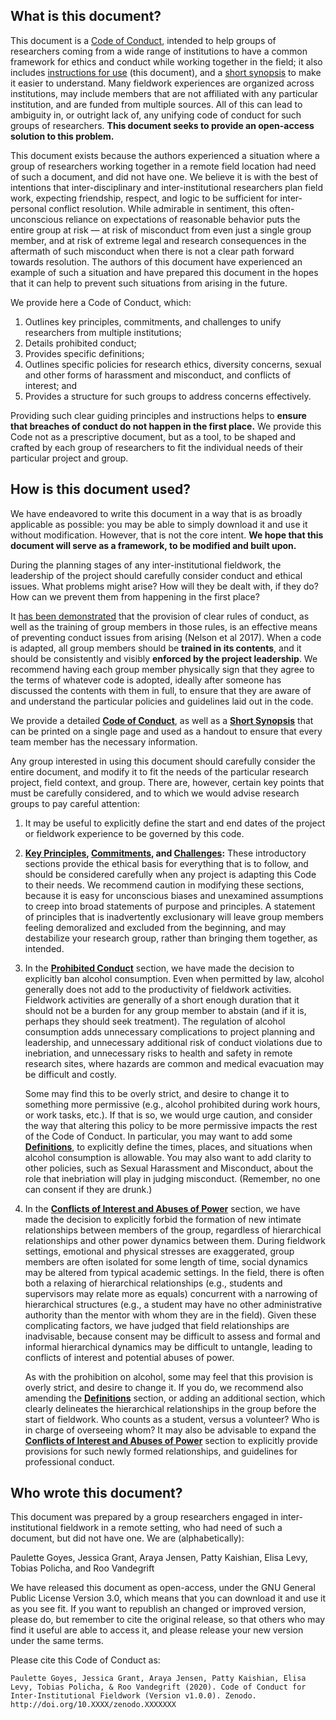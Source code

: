 ## What is this document? 
This document is a [Code of Conduct](Code-of-Conduct.md), intended to help groups of researchers coming from a wide range of institutions to have a common framework for ethics and conduct while working together in the field; it also includes [instructions for use](README.md) (this document), and a [short synopsis](Short-Synopsis.md) to make it easier to understand. Many fieldwork experiences are organized across institutions, may include members that are not affiliated with any particular institution, and are funded from multiple sources. All of this can lead to ambiguity in, or outright lack of, any unifying code of conduct for such groups of researchers. **This document seeks to provide an open-access solution to this problem.** 

This document exists because the authors experienced a situation where a group of researchers working together in a remote field location had need of such a document, and did not have one. We believe it is with the best of intentions that inter-disciplinary and inter-institutional researchers plan field work, expecting friendship, respect, and logic to be sufficient for inter-personal conflict resolution. While admirable in sentiment, this often-unconscious reliance on expectations of reasonable behavior puts the entire group at risk — at risk of misconduct from even just a single group member, and at risk of extreme legal and research consequences in the aftermath of such misconduct when there is not a clear path forward towards resolution. The authors of this document have experienced an example of such a situation and have prepared this document in the hopes that it can help to prevent such situations from arising in the future. 

We provide here a Code of Conduct, which: 
1. Outlines key principles, commitments, and challenges to unify researchers from multiple institutions; 
2. Details prohibited conduct; 
3. Provides specific definitions; 
4. Outlines specific policies for research ethics, diversity concerns, sexual and other forms of harassment and misconduct, and conflicts of interest; and
5. Provides a structure for such groups to address concerns effectively. 

Providing such clear guiding principles and instructions helps to **ensure that breaches of conduct do not happen in the first place.** We provide this Code not as a prescriptive document, but as a tool, to be shaped and crafted by each group of researchers to fit the individual needs of their particular project and group. 

## How is this document used?
We have endeavored to write this document in a way that is as broadly applicable as possible: you may be able to simply download it and use it without modification. However, that is not the core intent. **We hope that this document will serve as a framework, to be modified and built upon.**

During the planning stages of any inter-institutional fieldwork, the leadership of the project should carefully consider conduct and ethical issues. What problems might arise? How will they be dealt with, if they do? How can we prevent them from happening in the first place? 

It [has been demonstrated](https://anthrosource.onlinelibrary.wiley.com/doi/10.1111/aman.12929) that the provision of clear rules of conduct, as well as the training of group members in those rules, is an effective means of preventing conduct issues from arising (Nelson et al 2017). When a code is adapted, all group members should be **trained in its contents**, and it should be consistently and visibly **enforced by the project leadership**. We recommend having each group member physically sign that they agree to the terms of whatever code is adopted, ideally after someone has discussed the contents with them in full, to ensure that they are aware of and understand the particular policies and guidelines laid out in the code. 

We provide a detailed [**Code of Conduct**](Code-of-Conduct.md), as well as a [**Short Synopsis**](Short-Synopsis.md) that can be printed on a single page and used as a handout to ensure that every team member has the necessary information. 

Any group interested in using this document should carefully consider the entire document, and modify it to fit the needs of the particular research project, field context, and group. There are, however, certain key points that must be carefully considered, and to which we would advise research groups to pay careful attention: 

1. It may be useful to explicitly define the start and end dates of the project or fieldwork experience to be governed by this code.
2. **[Key Principles](Code-of-Conduct.md#key-principles), [Commitments](Code-of-Conduct.md#commitments), and [Challenges](Code-of-Conduct.md#challenges):** These introductory sections provide the ethical basis for everything that is to follow, and should be considered carefully when any project is adapting this Code to their needs. We recommend caution in modifying these sections, because it is easy for unconscious biases and unexamined assumptions to creep into broad statements of purpose and principles. A statement of principles that is inadvertently exclusionary will leave group members feeling demoralized and excluded from the beginning, and may destabilize your research group, rather than bringing them together, as intended. 
3. In the **[Prohibited Conduct](Code-of-Conduct.md#prohibited-conduct)** section, we have made the decision to explicitly ban alcohol consumption. Even when permitted by law, alcohol generally does not add to the productivity of fieldwork activities. Fieldwork activities are generally of a short enough duration that it should not be a burden for any group member to abstain (and if it is, perhaps they should seek treatment). The regulation of alcohol consumption adds unnecessary complications to project planning and leadership, and unnecessary additional risk of conduct violations due to inebriation, and unnecessary risks to health and safety in remote research sites, where hazards are common and medical evacuation may be difficult and costly. 

   Some may find this to be overly strict, and desire to change it to something more permissive (e.g., alcohol prohibited during work hours, or work tasks, etc.). If that is so, we would urge caution, and consider the way that altering this policy to be more permissive impacts the rest of the Code of Conduct. In particular, you may want to add some **[Definitions](Code-of-Conduct.md#definitions)**, to explicitly define the times, places, and situations when alcohol consumption is allowable. You may also want to add clarity to other policies, such as Sexual Harassment and Misconduct, about the role that inebriation will play in judging misconduct. (Remember, no one can consent if they are drunk.) 
  
4. In the **[Conflicts of Interest and Abuses of Power](Code-of-Conduct.md#conflicts-of-interest-and-abuses-of-power)** section, we have made the decision to explicitly forbid the formation of new intimate relationships between members of the group, regardless of hierarchical relationships and other power dynamics between them. During fieldwork settings, emotional and physical stresses are exaggerated, group members are often isolated for some length of time, social dynamics may be altered from typical academic settings. In the field, there is often both a relaxing of hierarchical relationships (e.g., students and supervisors may relate more as equals) concurrent with a narrowing of hierarchical structures (e.g., a student may have no other administrative authority than the mentor with whom they are in the field). Given these complicating factors, we have judged that field relationships are inadvisable, because consent may be difficult to assess and formal and informal hierarchical dynamics may be difficult to untangle, leading to conflicts of interest and potential abuses of power. 

   As with the prohibition on alcohol, some may feel that this provision is overly strict, and desire to change it. If you do, we recommend also amending the **[Definitions](Code-of-Conduct.md#definitions)** section, or adding an additional section, which clearly delineates the hierarchical relationships in the group before the start of fieldwork. Who counts as a student, versus a volunteer? Who is in charge of overseeing whom? It may also be advisable to expand the **[Conflicts of Interest and Abuses of Power](Code-of-Conduct.md#conflicts-of-interest-and-abuses-of-power)** section to explicitly provide provisions for such newly formed relationships, and guidelines for professional conduct.
   
## Who wrote this document? 
This document was prepared by a group researchers engaged in inter-institutional fieldwork in a remote setting, who had need of such a document, but did not have one. We are (alphabetically): 

Paulette Goyes, Jessica Grant, Araya Jensen, Patty Kaishian, Elisa Levy, Tobias Policha, and Roo Vandegrift

We have released this document as open-access, under the GNU General Public License Version 3.0, which means that you can download it and use it as you see fit. If you want to republish an changed or improved version, please do, but remember to cite the original release, so that others who may find it useful are able to access it, and please release your new version under the same terms. 

Please cite this Code of Conduct as: 
```
Paulette Goyes, Jessica Grant, Araya Jensen, Patty Kaishian, Elisa Levy, Tobias Policha, & Roo Vandegrift (2020). Code of Conduct for Inter-Institutional Fieldwork (Version v1.0.0). Zenodo. http://doi.org/10.XXXX/zenodo.XXXXXXX
```
